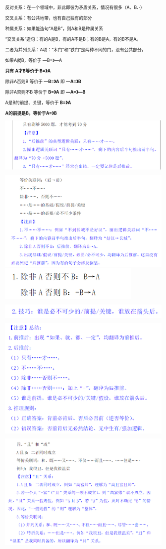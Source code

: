 

反对关系：在一个领域中，非此即彼为矛盾关系，情况有很多（A、B、·）

交叉关系：有公共地带，也有自己独有的部分

种属关系：如果能造句“A是B”，则A和B是种属关系

“交叉关系”造句：有的A是B，有的A不是B；有的B是A，有的B不是A。

二者为并列关系：A项：“木门”和“铁门”是两种不同的门，没有公共部分，

如果A就B，等价于 —B=》—A

**只有** **A才B******等价于 B=》A****

除非A否则B 等价于 **—B=》A** 即 **—A=》B**

除非A否则不B 等价于 **B=》A** 即 **—A=》—B**



A是B的前提、关键，等价于 **B=》A**

**A的前提是B，等价于A=》B**

![image-20240225142911320](../img/image-20240225142911320.png)

![image-20240225143215514](../img/image-20240225143215514-1711617064465.png)![image-20240225143334980](../img/image-20240225143334980.png)

![image-20240225143442132](../img/image-20240225143442132-1711617077160.png)

![image-20240225145100773](../img/image-20240225145100773.png)



![image-20240225150449698](../img/image-20240225150449698.png)